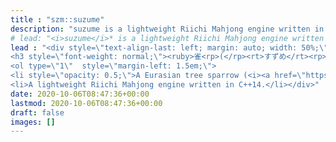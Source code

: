 ```yaml
---
title : "szm::suzume"
description: "suzume is a lightweight Riichi Mahjong engine written in C++14."
# lead: "<i>suzume</i>* is a lightweight Riichi Mahjong engine written in C++14.<br><br><sup>*/sɨᵝzɨᵝme̞/ or /sue-zoo-may/</sup>"
lead : "<div style=\"text-align-last: left; margin: auto; width: 50%;\">
<h3 style=\"font-weight: normal;\"><ruby>雀<rp>(</rp><rt>すずめ</rt><rp>)</rp></ruby> • (suzume) [sue-zoo-may]</h3>
<ol type=\"1\"  style=\"margin-left: 1.5em;\">
<li style=\"opacity: 0.5;\">A Eurasian tree sparrow (<i><a href=\"https://en.wikipedia.org/wiki/Eurasian_tree_sparrow\">Passer montanus</a></i>).</li>
<li>A lightweight Riichi Mahjong engine written in C++14.</li></div>"
date: 2020-10-06T08:47:36+00:00
lastmod: 2020-10-06T08:47:36+00:00
draft: false
images: []
---
```

